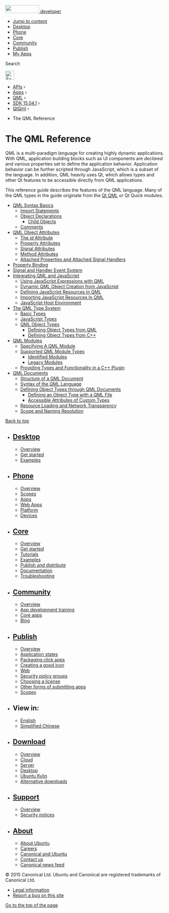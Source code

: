 <a href="https://developer.ubuntu.com/" class="logo-ubuntu"><img src="https://developer.ubuntu.com/assets/sites/ubuntu/latest/u/img/logos/logo-ubuntu-orange.svg" width="106" height="25" /> <span>developer</span></a>

-   [Jump to content](index.html#main-content)
-   [Desktop](https://developer.ubuntu.com/en/desktop/)
-   [Phone](https://developer.ubuntu.com/en/phone/)
-   [Core](https://developer.ubuntu.com/core)
-   [Community](https://developer.ubuntu.com/en/community/)
-   [Publish](https://developer.ubuntu.com/en/publish/)
-   [My Apps](https://myapps.developer.ubuntu.com/)

Search

<img src="https://developer.ubuntu.com/assets/sites/ubuntu/latest/u/img/search-white.svg" alt="Search" height="28" />

-   [APIs](../../../../index.html) ›
-   [Apps](../../../index.html) ›
-   [QML](../../index.html) ›
-   <a href="../index.html" class="sub-nav-item">SDK 15.04.1</a> ›
-   <a href="../QtQml/index.html" class="sub-nav-item">QtQml</a> ›

<!-- -->

-   The QML Reference

The QML Reference
=================

<span class="subtitle"></span>
<span id="details"></span>
QML is a multi-paradigm language for creating highly dynamic applications. With QML, application building blocks such as UI components are *declared* and various properties set to define the application behavior. Application behavior can be further scripted through JavaScript, which is a subset of the language. In addition, QML heavily uses Qt, which allows types and other Qt features to be accessible directly from QML applications.

This reference guide describes the features of the QML language. Many of the QML types in the guide originate from the [Qt QML](../QtQml.qtqml-index/index.html) or Qt Quick modules.

-   [QML Syntax Basics](../QtQml.qtqml-syntax-basics/index.html)
    -   [Import Statements](../QtQml.qtqml-syntax-imports/index.html)
    -   [Object Declarations](../QtQml.qtqml-syntax-basics/index.html#object-declarations)
        -   [Child Objects](../QtQml.qtqml-syntax-basics/index.html#child-objects)
    -   [Comments](../QtQml.qtqml-syntax-basics/index.html#comments)
-   [QML Object Attributes](../QtQml.qtqml-syntax-objectattributes/index.html)
    -   [The *id* Attribute](../QtQml.qtqml-syntax-objectattributes/index.html#the-id-attribute)
    -   [Property Attributes](../QtQml.qtqml-syntax-objectattributes/index.html#property-attributes)
    -   [Signal Attributes](../QtQml.qtqml-syntax-objectattributes/index.html#signal-attributes)
    -   [Method Attributes](../QtQml.qtqml-syntax-objectattributes/index.html#method-attributes)
    -   [Attached Properties and Attached Signal Handlers](../QtQml.qtqml-syntax-objectattributes/index.html#attached-properties-and-attached-signal-handlers)
-   [Property Binding](../QtQml.qtqml-syntax-propertybinding/index.html)
-   [Signal and Handler Event System](../QtQml.qtqml-syntax-signals/index.html)
-   [Integrating QML and JavaScript](../QtQml.qtqml-javascript-topic/index.html)
    -   [Using JavaScript Expressions with QML](../QtQml.qtqml-javascript-expressions/index.html)
    -   [Dynamic QML Object Creation from JavaScript](../QtQml.qtqml-javascript-dynamicobjectcreation/index.html)
    -   [Defining JavaScript Resources In QML](../QtQml.qtqml-javascript-resources/index.html)
    -   [Importing JavaScript Resources In QML](../QtQml.qtqml-javascript-imports/index.html)
    -   [JavaScript Host Environment](../QtQml.qtqml-javascript-hostenvironment/index.html)
-   [The QML Type System](../QtQml.qtqml-typesystem-topic/index.html)
    -   [Basic Types](../QtQml.qtqml-typesystem-basictypes/index.html)
    -   [JavaScript Types](../QtQml.qtqml-typesystem-topic/index.html#javascript-types)
    -   [QML Object Types](../QtQml.qtqml-typesystem-objecttypes/index.html)
        -   [Defining Object Types from QML](../QtQml.qtqml-documents-definetypes/index.html)
        -   [Defining Object Types from C++](../QtQml.qtqml-cppintegration-definetypes/index.html)
-   [QML Modules](../QtQml.qtqml-modules-topic/index.html)
    -   [Specifying A QML Module](../QtQml.qtqml-modules-qmldir/index.html)
    -   [Supported QML Module Types](../QtQml.qtqml-modules-topic/index.html#supported-qml-module-types)
        -   [Identified Modules](../QtQml.qtqml-modules-identifiedmodules/index.html)
        -   [Legacy Modules](../QtQml.qtqml-modules-legacymodules/index.html)
    -   [Providing Types and Functionality in a C++ Plugin](../QtQml.qtqml-modules-cppplugins/index.html)
-   [QML Documents](../QtQml.qtqml-documents-topic/index.html)
    -   [Structure of a QML Document](../QtQml.qtqml-documents-structure/index.html)
    -   [Syntax of the QML Language](../QtQml.qtqml-documents-topic/index.html#syntax-of-the-qml-language)
    -   [Defining Object Types through QML Documents](../QtQml.qtqml-documents-definetypes/index.html)
        -   [Defining an Object Type with a QML File](../QtQml.qtqml-documents-definetypes/index.html#defining-an-object-type-with-a-qml-file)
        -   [Accessible Attributes of Custom Types](../QtQml.qtqml-documents-definetypes/index.html#accessible-attributes-of-custom-types)
    -   [Resource Loading and Network Transparency](../QtQml.qtqml-documents-networktransparency/index.html)
    -   [Scope and Naming Resolution](../QtQml.qtqml-documents-scope/index.html)

[Back to top](index.html#)

-   [Desktop](https://developer.ubuntu.com/en/desktop/)
    ---------------------------------------------------

    -   [Overview](https://developer.ubuntu.com/en/desktop/)
    -   [Get started](http://snapcraft.io/?utm_source=developer.ubuntu.com&utm_medium=devportal&utm_term=snaps%20snapcraft%20desktop&utm_content=menu&utm_campaign=duc_snappers)
    -   [Examples](https://github.com/ubuntu/snappy-playpen)

-   [Phone](https://developer.ubuntu.com/en/phone/)
    -----------------------------------------------

    -   [Overview](https://developer.ubuntu.com/en/phone/)
    -   [Scopes](https://developer.ubuntu.com/en/phone/scopes/)
    -   [Apps](https://developer.ubuntu.com/en/phone/apps/)
    -   [Web Apps](https://developer.ubuntu.com/en/phone/web/)
    -   [Platform](https://developer.ubuntu.com/en/phone/platform/)
    -   [Devices](https://developer.ubuntu.com/en/phone/devices/)

-   [Core](https://developer.ubuntu.com/core)
    -----------------------------------------

    -   [Overview](https://developer.ubuntu.com/core)
    -   [Get started](https://developer.ubuntu.com/core/get-started)
    -   [Tutorials](https://developer.ubuntu.com/core/tutorials)
    -   [Examples](https://developer.ubuntu.com/core/examples)
    -   [Publish and distribute](https://developer.ubuntu.com/core/publish-and-distribute)
    -   [Documentation](https://developer.ubuntu.com/core/documentation)
    -   [Troubleshooting](https://developer.ubuntu.com/core/troubleshooting)

-   [Community](https://developer.ubuntu.com/en/community/)
    -------------------------------------------------------

    -   [Overview](https://developer.ubuntu.com/en/community/)
    -   [App development training](https://developer.ubuntu.com/en/community/training/)
    -   [Core apps](https://developer.ubuntu.com/en/community/core-apps/)
    -   [Blog](https://developer.ubuntu.com/en/community/blog/)

-   [Publish](https://developer.ubuntu.com/en/publish/)
    ---------------------------------------------------

    -   [Overview](https://developer.ubuntu.com/en/publish/)
    -   [Application states](https://developer.ubuntu.com/en/publish/application-states/)
    -   [Packaging click apps](https://developer.ubuntu.com/en/publish/packaging-click-apps/)
    -   [Creating a good icon](https://developer.ubuntu.com/en/publish/creating-a-good-icon/)
    -   [Web](https://developer.ubuntu.com/en/publish/web/)
    -   [Security policy groups](https://developer.ubuntu.com/en/publish/security-policy-groups/)
    -   [Choosing a license](https://developer.ubuntu.com/en/publish/choosing-a-license/)
    -   [Other forms of submitting apps](https://developer.ubuntu.com/en/publish/other-forms-of-submitting-apps/)
    -   [Scopes](https://developer.ubuntu.com/en/publish/scopes/)

-   View in:
    --------

    -   [English](index.html "Change to language: English")
    -   [Simplified Chinese](index.html "Change to language: Simplified Chinese")

-   [Download](http://ubuntu.com/download/)
    ---------------------------------------

    -   [Overview](http://ubuntu.com/download)
    -   [Cloud](http://ubuntu.com/download/cloud)
    -   [Server](http://ubuntu.com/download/server)
    -   [Desktop](http://ubuntu.com/download/desktop)
    -   [Ubuntu Kylin](http://ubuntu.com/download/ubuntu-kylin)
    -   [Alternative downloads](http://ubuntu.com/download/alternative-downloads)

-   [Support](http://ubuntu.com/support/)
    -------------------------------------

    -   [Overview](http://ubuntu.com/support)
    -   [Security notices](http://www.ubuntu.com/usn/)

-   [About](http://ubuntu.com/about/)
    ---------------------------------

    -   [About Ubuntu](http://ubuntu.com/about/about-ubuntu)
    -   [Careers](http://www.canonical.com/careers)
    -   [Canonical and Ubuntu](http://ubuntu.com/about/canonical-and-ubuntu)
    -   [Contact us](http://ubuntu.com/about/contact-us)
    -   [Canonical news feed](http://insights.ubuntu.com/feed/)

© 2015 Canonical Ltd. Ubuntu and Canonical are registered trademarks of Canonical Ltd.

-   [Legal information](http://www.ubuntu.com/legal)
-   [Report a bug on this site](https://bugs.launchpad.net/developer-ubuntu-com/)

<span class="accessibility-aid">[Go to the top of the page](index.html#)</span>
